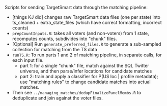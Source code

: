 
Scripts for sending TargetSmart data through the matching pipeline:

- [things KJ did] changes raw TargetSmart data files (one per state) into ts_cleaned + extra_state_files (which have correct formatting, incorrect counts)
- ```prepCountInputs.R```: takes all voters (and non-voters) from 1 state, recomputes counts, subdivides into "chunk" files.
- [Optional] Run ```generate_preferred_files.R``` to generate a sub-sampled collection for matching from the TS data
- ```runTS.R```: To run parts 1 and 2 of matching pipeline, in separate calls, for each input file.
	- part 1: for a single "chunk" file, match against the SQL Twitter universe, and then parse/infer locations for candidate matches
	- part 2: train and apply a classifier for P(US loc | profile metadata); use "matching rules" to change candidate matches into actual matches.
- Then see `../managing_matches/dedupFinalizePanelMembs.R` to deduplicate and join against the voter files.
